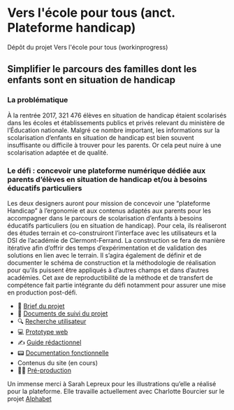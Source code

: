 # Vers l'école pour tous (anct. Plateforme handicap)
Dépôt du projet Vers l'école pour tous (workinprogress)

## Simplifier le parcours des familles dont les enfants sont en situation de handicap

### La problématique
À la rentrée 2017, 321 476 élèves en situation de handicap étaient scolarisés dans les écoles et établissements publics et privés relevant du ministère de l’Éducation nationale. Malgré ce nombre important, les informations sur la scolarisation d’enfants en situation de handicap est bien souvent insuffisante ou difficile à trouver pour les parents. Or cela peut nuire à une scolarisation adaptée et de qualité.

### Le défi : concevoir une plateforme numérique dédiée aux parents d’élèves en situation de handicap et/ou à besoins éducatifs particuliers
Les deux designers auront pour mission de concevoir une “plateforme Handicap” à l’ergonomie et aux contenus adaptés aux parents pour les accompagner dans le parcours de scolarisation d’enfants à besoins éducatifs particuliers (ou en situation de handicap). Pour cela, ils réaliseront des études terrain et co-construiront l’interface avec les utilisateurs et la DSI de l’académie de Clermont-Ferrand. La construction se fera de manière itérative afin d’offrir des temps d’expérimentation et de validation des solutions en lien avec le terrain. Il s’agira également de définir et de documenter le schéma de construction et la méthodologie de réalisation pour qu’ils puissent être appliqués à d’autres champs et dans d’autres académies. Cet axe de reproductibilité de la méthode et de transfert de compétence fait partie intégrante du défi notamment pour assurer une mise en production post-défi.

- 🎯 [Brief du projet](https://github.com/entrepreneur-interet-general/verslecolepourtous/blob/master/Brief_projet.md)
- 📌 [Documents de suivi du projet](https://github.com/entrepreneur-interet-general/verslecolepourtous/tree/master/suivi)
- 🔍 [Recherche utilisateur](https://github.com/entrepreneur-interet-general/verslecolepourtous/tree/master/Recherche)
- 💻 [Prototype web](https://www.figma.com/file/3A58YNHArkluN5vdh1Ir1e/Iteration-VIII?node-id=480%3A3426)
- ✍️ [Guide rédactionnel](https://github.com/entrepreneur-interet-general/verslecolepourtous/blob/master/Guide_redactionnel.md)
- 📟 [Documentation fonctionnelle](https://github.com/entrepreneur-interet-general/verslecolepourtous/blob/master/Documentation_fonctionnelle.md)
- Contenus du site (en cours)
- 👨‍💻 [Pré-production](https://portail.ac-clermont.fr/ecole-inclusive-re/)

Un immense merci à Sarah Lepreux pour les illustrations qu’elle a réalisé pour la plateforme. Elle travaille actuellement avec Charlotte Bourcier sur le projet [Alphabet](https://entrepreneur-interet-general.etalab.gouv.fr/defis/2019/alphabet.html)

